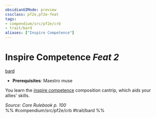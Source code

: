 ```yaml
---
obsidianUIMode: preview
cssclass: pf2e,pf2e-feat
tags:
- compendium/src/pf2e/crb
- trait/bard
aliases: ["Inspire Competence"]
---
```

# Inspire Competence  *Feat 2*  
[bard](../../rules/traits/bard.md)  

- **Prerequisites**: Maestro muse

You learn the [inspire competence](../spells/inspire-competence.md) composition cantrip, which aids your allies' skills.

*Source: Core Rulebook p. 100*  
%% #compendium/src/pf2e/crb #trait/bard %%